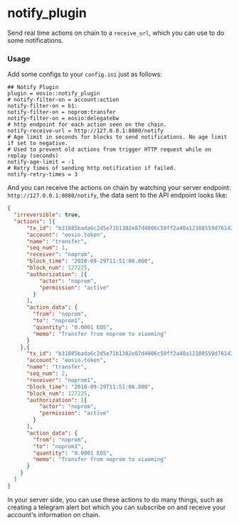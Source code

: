 # notify_plugin

Send real time actions on chain to a `receive_url`, which you can use to do some notifications.

### Usage

Add some configs to your `config.ini` just as follows:

```
## Notify Plugin
plugin = eosio::notify_plugin
# notify-filter-on = account:action
notify-filter-on = b1:
notify-filter-on = noprom:transfer
notify-filter-on = eosio:delegatebw
# http endpoint for each action seen on the chain.
notify-receive-url = http://127.0.0.1:8080/notify
# Age limit in seconds for blocks to send notifications. No age limit if set to negative.
# Used to prevent old actions from trigger HTTP request while on replay (seconds)
notify-age-limit = -1
# Retry times of sending http notification if failed.
notify-retry-times = 3
```

And you can receive the actions on chain by watching your server endpoint: `http://127.0.0.1:8080/notify`, the data sent to the API endpoint looks like:

```json
{
  "irreversible": true,
  "actions": [{
      "tx_id": "b31885bada6c2d5e71b1302e87d4006c59ff2a40a12108559d76142548d8cf79",
      "account": "eosio.token",
      "name": "transfer",
      "seq_num": 1,
      "receiver": "noprom",
      "block_time": "2018-09-29T11:51:06.000",
      "block_num": 127225,
      "authorization": [{
          "actor": "noprom",
          "permission": "active"
        }
      ],
      "action_data": {
        "from": "noprom",
        "to": "noprom1",
        "quantity": "0.0001 EOS",
        "memo": "Transfer from noprom to xiaoming"
      }
    },{
      "tx_id": "b31885bada6c2d5e71b1302e87d4006c59ff2a40a12108559d76142548d8cf79",
      "account": "eosio.token",
      "name": "transfer",
      "seq_num": 2,
      "receiver": "noprom1",
      "block_time": "2018-09-29T11:51:06.000",
      "block_num": 127225,
      "authorization": [{
          "actor": "noprom",
          "permission": "active"
        }
      ],
      "action_data": {
        "from": "noprom",
        "to": "noprom1",
        "quantity": "0.0001 EOS",
        "memo": "Transfer from noprom to xiaoming"
      }
    }
  ]
}
```

In your server side, you can use these actions to do many things, such as creating a telegram alert bot which you can subscribe on and receive your account's information on chain.